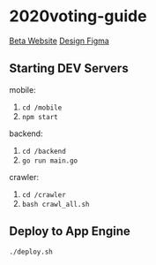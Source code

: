 # 2020voting-guide

[Beta Website](https://voting-guide.appspot.com/)
[Design Figma](https://www.figma.com/file/K1nPlmHij67rcZVqse0tWjs4/%E6%8A%95%E7%A5%A8%E6%8C%87%E6%8C%87%E5%8D%97?node-id=1053%3A16729)

## Starting DEV Servers

mobile:

1. `cd /mobile`
2. `npm start`

backend:

1. `cd /backend`
2. `go run main.go`

crawler:

1. `cd /crawler`
2. `bash crawl_all.sh`

## Deploy to App Engine

`./deploy.sh`

